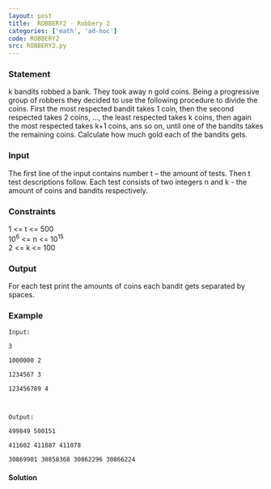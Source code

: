 ```yaml
---
layout: post
title:  ROBBERY2 - Robbery 2
categories: ['math', 'ad-hoc']
code: ROBBERY2
src: ROBBERY2.py
---
```


### **Statement**

k bandits robbed a bank. They took away n gold coins. Being a
progressive group of robbers they decided to use the following procedure to
divide the coins. First the most respected bandit takes 1 coin, then the
second respected takes 2 coins, ..., the least respected takes k
coins, then again the most respected takes k+1 coins, ans so on, until one
of the bandits takes the remaining coins. Calculate how much gold each of the
bandits gets.

### Input

The first line of the input contains number t – the amount of tests. Then
t test descriptions follow. Each test consists of two integers n and
k \- the amount of coins and bandits respectively.

### Constraints

1  <= t <= 500  
10<sup>6</sup> <= n <= 10<sup>15</sup>  
2 <= k <= 100

### Output

For each test print the amounts of coins each bandit gets separated by spaces.

### Example

    
    
    Input:
    3
    1000000 2
    1234567 3
    123456789 4
    
    Output:
    499849 500151
    411602 411887 411078
    30869901 30858368 30862296 30866224
    
    



#### **Solution**



